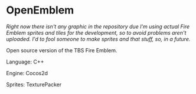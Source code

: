 # OpenEmblem

_Right now there isn't any graphic in the repository due I'm using actual Fire Emblem sprites and tiles for the development, so to avoid problems aren't uploaded. I'd to fool someone to make sprites and that stuff, so, in a future._

Open source version of the TBS Fire Emblem.

Language: C++

Engine: Cocos2d

Sprites: TexturePacker
